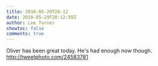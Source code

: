 ```yaml
---
title: 2010-05-29T20-12
date: 2010-05-29T20:12:59Z
author: Lee Turner
showtoc: false
comments: true
---
```


Oliver has been great today. He's had enough now though.  http://tweetphoto.com/24583781

